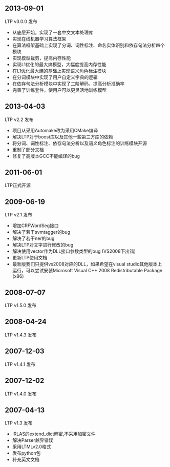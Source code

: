 2013-09-01
----------
LTP v3.0.0 发布
* 从底层开始，实现了一套中文文本处理库
* 实现在线机器学习算法框架
* 在算法框架基础上实现了分词、词性标注、命名实体识别和依存句法分析四个模块
* 实现模型裁剪，提高内存性能
* 实现L1优化的最大熵模型，大幅度提高内存性能
* 在L1优化最大熵的基础上实现语义角色标注模块
* 在分词模块中实现了用户自定义字典的逻辑
* 在依存句法分析模块中实现了二阶解码，提高分析准确率
* 完善了训练套件，使用户可以更灵活地训练模型

2013-04-03
----------
LTP v2.2 发布
* 项目从采用Automake改为采用CMake编译
* 解决LTP对于boost库以及其他一些第三方库的依赖
* 将分词、词性标注、依存句法分析以及语义角色标注的训练模块开源
* 重制了部分文档
* 修复了高版本GCC不能编译的bug

2011-06-01
----------
LTP正式开源

2009-06-19
----------
LTP v2.1 发布

* 增加CRFWordSeg接口
* 解决了若干svmtagger的bug
* 解决了若干ner的bug
* 解决LTP对文字进行修改的bug
* 解决使用vector作为DLL接口参数类型的bug (VS2008下出错)
* 更新LTP使用文档
* 最新版我们只提供vs2008对应的DLL，如果希望在visual studio其他版本上运行，可以尝试安装Microsoft Visual C++ 2008 Redistributable Package (x86)

2008-07-07
----------
LTP v1.5.0 发布

2008-04-24
----------
LTP v1.4.3 发布

2007-12-03
----------
LTP v1.4.1 发布

2007-12-02
----------
LTP v1.4.0 发布

2007-04-13
----------
LTP v1.3 发布

* IRLAS的extend_dict解密,不采用加密文件
* 解决Parser越界错误
* 采用LTMLv2.0格式
* 发布python包
* 补充英文文档

